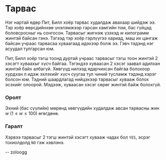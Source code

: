 Тарвас
======

Нэг нартай өдөр Пит, Билл хоёр тарвас худалдаж авахаар шийдэж ээ. Тэр хоёр
өөрсдийнхөө үнэлэмжээр гарсан хамгийн том, бас гүйцэд боловсросныг нь сонгосон.
Тарвасыг жигнэж үзэхэд $w$ килограмм жинтэй байсан гэнэ. Тэгээд тэр хоёр
гэрлүүгээ хариад, маш их цангаж байсан учраас тарвасаа хуваагаад идэхээр болж
ээ. Гэвч тэдэнд нэг асуудал тулгарсан юм.

Пит, Билл хоёр тэгш тоонд дуртай учраас тарвасыг тэгш тоон жинтэй 2 хэсэгт
хуваахыг хүсч байгаа. Тэгэхдээ хуваасан 2 хэсэг заавал адилхан жинтэй байх
албагүй. Хөвгүүд нилээд ядарчихсан байгаа болохоор хурдхан л идэж эхлэхийг хүсч
суугаа тул чиний тусламж тэдэнд хэрэг болсон юм. Тэдний шаардлагад нийцэхээр
тарвасыг хувааж болох эсэхийг олоорой. Мэдээж, хуваасан хэсэг сөрөг жинтэй байж
болохгүй.


### Оролт
Эхний (бас сүүлийн) мөрөнд хөвгүүдийн худалдаж авсан тарвасны жин $w$
($1 ≤ w ≤ 100$) өгөгдөнө.


### Гаралт
Хэрвээ тарвасыг 2 тэгш жинтэй хэсэгт хувааж чадах бол `YES`, эсрэг тохиолдолд
`NO` гэж хэвлэнэ.


-- zoloogg
